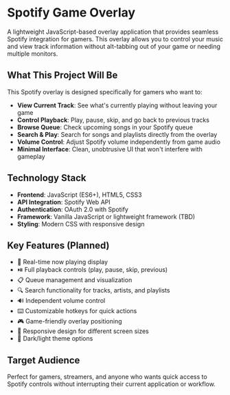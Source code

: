 # Spotify Game Overlay

A lightweight JavaScript-based overlay application that provides seamless Spotify integration for gamers. This overlay allows you to control your music and view track information without alt-tabbing out of your game or needing multiple monitors.

## What This Project Will Be

This Spotify overlay is designed specifically for gamers who want to:
- **View Current Track**: See what's currently playing without leaving your game
- **Control Playback**: Play, pause, skip, and go back to previous tracks
- **Browse Queue**: Check upcoming songs in your Spotify queue
- **Search & Play**: Search for songs and playlists directly from the overlay
- **Volume Control**: Adjust Spotify volume independently from game audio
- **Minimal Interface**: Clean, unobtrusive UI that won't interfere with gameplay

## Technology Stack

- **Frontend**: JavaScript (ES6+), HTML5, CSS3
- **API Integration**: Spotify Web API
- **Authentication**: OAuth 2.0 with Spotify
- **Framework**: Vanilla JavaScript or lightweight framework (TBD)
- **Styling**: Modern CSS with responsive design

## Key Features (Planned)

- 🎵 Real-time now playing display
- ⏯️ Full playback controls (play, pause, skip, previous)
- 📋 Queue management and visualization
- 🔍 Search functionality for tracks, artists, and playlists
- 🔊 Independent volume control
- ⌨️ Customizable hotkeys for quick actions
- 🎮 Game-friendly overlay positioning
- 📱 Responsive design for different screen sizes
- 🌙 Dark/light theme options

## Target Audience

Perfect for gamers, streamers, and anyone who wants quick access to Spotify controls without interrupting their current application or workflow.
